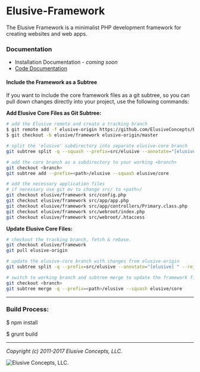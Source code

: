 Elusive-Framework
=================
The Elusive Framework is a minimalist PHP development framework for creating websites and web apps.

### Documentation
+ Installation Documentation - _coming soon_
+ [Code Documentation](http://rawgit.com/ElusiveConcepts/Elusive-Framework/master/docs/index.html)

#### Include the Framework as a Subtree
If you want to include the core framework files as a git subtree, so you can pull down changes directly into your project, use the following commands:

__Add Elusive Core Files as Git Subtree:__
```bash
# add the Elusive remote and create a tracking branch
$ git remote add -f elusive-origin https://github.com/ElusiveConcepts/Elusive-Framework.git
$ git checkout -b elusive/framework elusive-origin/master

# split the 'elusive' subdirectory into separate elusive-core branch
git subtree split -q --squash --prefix=src/elusive --annotate="[elusive]" --rejoin -b elusive/core

# add the core branch as a subdirectory to your working <branch>
git checkout <branch>
git subtree add --prefix=<path>/elusive --squash elusive/core

# add the necessary application files
# if necessary use git mv to change src/ to <path>/
git checkout elusive/framework src/config.php
git checkout elusive/framework src/app/app.php
git checkout elusive/framework src/app/controllers/Primary.class.php
git checkout elusive/framework src/webroot/index.php
git checkout elusive/framework src/webroot/.htaccess
```

__Update Elusive Core Files:__
```bash
# checkout the tracking branch, fetch & rebase.
git checkout elusive/framework
git pull elusive-origin

# update the elusive-core branch with changes from elusive-origin
git subtree split -q --prefix=src/elusive --annotate="[elusive] " --rejoin -b elusive/core

# switch to working branch and subtree merge to update the framework files
git checkout <branch>
git subtree merge -q --prefix=<path>/elusive --squash elusive/core
```

---

### Build Process:

$ npm install

$ grunt build

---

_Copyright (c) 2011-2017 Elusive Concepts, LLC._

![Elusive Concepts, LLC.](https://elusive-concepts.com/images/ui/ec_logo.png "Elusive Concepts, LLC.")
